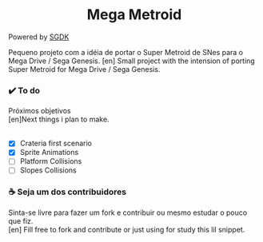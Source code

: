 <h1 align="center">Mega Metroid</h1>

Powered by  <a href="https://github.com/Stephane-D/SGDK">SGDK</a>

Pequeno projeto com a idéia de portar o Super Metroid de SNes para o Mega Drive / Sega Genesis.
[en] Small project with the intension of porting Super Metroid for Mega Drive / Sega Genesis.

<h3>✔️ To do</h3>
Próximos objetivos <br>
[en]Next things i plan to make. <br><br>

- [x] Crateria first scenario
- [x] Sprite Animations
- [ ] Platform Collisions
- [ ] Slopes Collisions

<h3>☕ Seja um dos contribuidores</h3>
Sinta-se livre para fazer um fork e contribuir ou mesmo estudar o pouco que fiz.<br> [en] Fill free to fork and contribute or just using for study this lil snippet.<br><br>